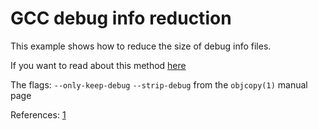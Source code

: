 # GCC debug info reduction

This example shows how to reduce the size of debug info files.

If you want to read about this method
[here](https://sourceware.org/gdb/onlinedocs/gdb/Separate-Debug-Files.html)

The flags: `--only-keep-debug` `--strip-debug` from the `objcopy(1)` manual page

References:
[1](http://gcc.gnu.org/wiki/DebugFission)
